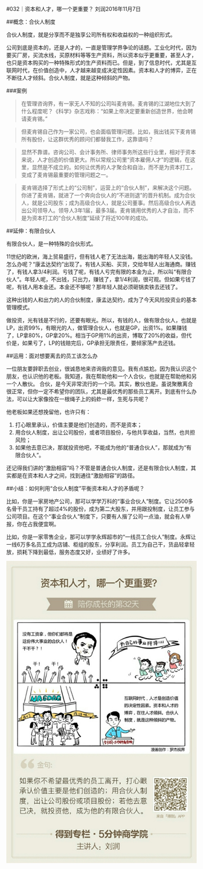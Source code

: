 #032｜资本和人才，哪一个更重要？
刘润2016年11月7日

##概念：合伙人制度

合伙人制度，就是分享而不是独享公司所有权和收益权的一种组织形式。

公司到底是资本的，还是人才的，一直是管理学界争论的话题。工业化时代，因为要买厂房，买流水线，买原材料等等生产资料，所以资本似乎更重要，甚至人才，也只是资本购买的一种特殊形式的生产资料而已。但是，到了信息时代，尤其是互联网时代，在价值创造中，人才越来越变成决定性因素。资本和人才的博弈，正在不断往人才倾斜。合伙人制度，就是这种倾斜的产物。

###案例

>在管理咨询界，有一家无人不知的公司叫麦肯锡。麦肯锡的江湖地位大到了什么程度呢？《科学》杂志戏称：“如果上帝决定要重新创造世界，他会聘请麦肯锡。”

>但麦肯锡自己作为一家公司，也会面临管理问题。比如，我出钱买下麦肯锡所有股份，让这群优秀的顾问们都替我工作，这靠谱吗？

>显然不靠谱。咨询公司、会计事务所、律师事务所这些行业里，相对于资本来说，人才创造的价值更大。所以常规公司里“资本雇佣人才”的逻辑，在这里，显然是不成立的。如何让优秀的人才聚合和自治，而不是为资本打工，变成了麦肯锡最重要的管理问题之一。

>麦肯锡选择了形式上的“公司制”，运营上的“合伙人制”，来解决这个问题。你进了麦肯锡，就进了一个奔向合伙人的“不进则退”的晋升机制。成为合伙人，就是公司股东；成为高级合伙人，就是公司董事。然后高级合伙人再选出公司领导人。领导人3年1届，最多3届。麦肯锡用优秀的人才自治，而不是为资本打工的“合伙人制度”延续了将近100年的成功。

##延伸：有限合伙人

有限合伙人，是一种特殊的合伙形式。

11世纪的欧洲，海上贸易盛行，但有钱人老了无法出海，能出海的年轻人又没钱。怎么办呢？“康孟达契约”出现了。有钱人买船、买货，交给年轻人出海通商。赚钱了，有钱人拿3/4利润。亏钱了呢，有钱人亏完有限的本金为止，所以叫“有限合伙人”。年轻人呢，不出钱，只出力，赚钱了，拿1/4利润，很可观。但如果亏钱了呢，有钱人用本金还。本金还不够呢？那年轻人就必须砸锅卖铁去还钱了。

这种出钱的人和出力的人的合伙制度，康孟达契约，成为了今天风险投资业的基本管理模式。

做投资，光有钱是不行的，还要有眼光。所以，有钱的人，做有限合伙人，也就是LP，出资99%，有眼光的人，做管理合伙人，也就是GP，出资1%。如果赚钱了，LP拿80%，GP拿20%。相当于GP用1%的出资，博取了20%的收益，但代价是，如果亏了，LP的钱赔完后，GP承担无限责任，要倾家荡产去还钱。

##运用：面对想要离去的员工该怎么办

一位朋友要辞职去创业，很诚恳地来咨询我的意见。我有点尴尬。因为我认识这个朋友，也认识他的老板。我知道，我在帮助他和一个人合伙，也就是在帮助他和另一个人散伙。
合伙，是今天非常流行的一个词。其实，散伙也是。虽说聚散离合很正常，但你一定不希望你的团队，尤其是最优秀的那些员工离开。到底有什么办法，可以让大家像拴在一根绳子上的蚂蚱一样，生死与共呢？

他老板如果还想挽留他，也许只有：

1. 打心眼里承认，价值主要是他们创造的，而不是资本；
2. 用合伙人制度，出让公司股份，或者项目股份，与他共享收益，当然，也共担风险；
3. 如果他去意已决，那就投资他吧，不能成为他的“普通合伙人”，那就成为“有限合伙人”。

还记得我们讲的“激励相容”吗？不管是普通合伙人制度，还是有限合伙人制度，其实都是在资本和人才之间，找到通往“激励相容”的路径。

##小结：如何利用“合伙人制度”平衡资本和人才的矛盾呢？

比如，你是一家房地产公司，那可以学学万科的“事业合伙人”制度。它让2500多名骨干员工持有了超过4%的股份，成为第二大股东，并用跟投制度，让员工参与公司项目。在这个“事业合伙人”制度下，只要有人揩了公司一点油，就会有人举报，你在占我便宜啊。

比如，你是一家零售企业，那可以学学永辉超市的“一线员工合伙人”制度。永辉让一线6万多名员工成为店铺、柜组的股东，分享利润。员工为自己干，货品轻拿轻放，损耗下降到最低，服务态度又好，业绩好了许多。

![](./_image/2017-08-04-14-56-28.jpg)
